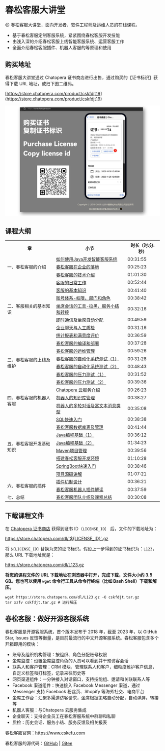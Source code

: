 # 春松客服大讲堂

😉 春松客服大讲堂，面向开发者、软件工程师及运维人员的在线课程。

* 基于春松客服定制客服系统，紧紧围绕春松客服开发技能
* 由浅入深的介绍春松客服上线智能客服系统、运营客服工作
* 全面介绍春松客服插件、机器人客服的等原理和使用

## 购买地址

春松客服大讲堂通过 Chatopera 证书商店进行出售，通过购买的【证书标识】获得下载 URL 地址，或扫下图二维码。

[https://store.chatopera.com/product/cskfdjt19](https://store.chatopera.com/product/cskfdjt19)

![](./assets/images/cskfdjt19_product_store_qr.jpg)


## 课程大纲

<table>
  <tr>
    <th>章</th>
    <th>小节</th>
    <th>时长（时:分:秒）</th>
  </tr>
  <tr>
    <td rowspan="3">一、春松客服的介绍</td>
    <td><a href="#">如何使用Java开发智能客服系统</a></td>
    <td>00:31:55</td>
  </tr>
  <tr>
    <td><a href="#">春松客服在企业的落地</a></td>
    <td>00:25:23</td>
  </tr>
  <tr>
    <td><a href="#">春松客服的技术介绍</a></td>
    <td>01:01:30</td>
  </tr>
  <tr>
    <td rowspan="7">二、客服相关的基本知识</td>
    <td><a href="#">客服的日常工作</a></td>
    <td>00:52:44</td>
  </tr>
  <tr>
    <td><a href="#">客服的基本知识</a></td>
    <td>00:41:40</td>
  </tr>
  <tr>
    <td><a href="#">账号体系-权限，部门和角色</a></td>
    <td>00:38:42</td>
  </tr>
  <tr>
    <td><a href="#">坐席会话的工具-拉黑，服务小结和转接</a></td>
    <td>00:32:16</td>
  </tr>
  <tr>
    <td><a href="#">即时通信及坐席自动分配</a></td>
    <td>00:49:59</td>
  </tr>
  <tr>
    <td><a href="#">企业聊天与人工质检</a></td>
    <td>00:31:16</td>
  </tr>
  <tr>
    <td><a href="#">统计报表和满意度评价</a></td>
    <td>00:36:59</td>
  </tr>
  <tr>
    <td rowspan="6">三、春松客服的上线及维护</td>
    <td><a href="#">春松客服的编译和部署</a></td>
    <td>00:37:28</td>
  </tr>
  <tr>
    <td><a href="#">春松客服的运维管理</a></td>
    <td>00:59:26</td>
  </tr>
  <tr>
    <td><a href="#">春松客服的自动化系统测试（1）</a></td>
    <td>00:31:28</td>
  </tr>
  <tr>
    <td><a href="#">春松客服的自动化系统测试（2）</a></td>
    <td>00:48:43</td>
  </tr>
  <tr>
    <td><a href="#">春松客服的压力测试（1）</a></td>
    <td>00:31:52</td>
  </tr>
  <tr>
    <td><a href="#">春松客服的压力测试（2）</a></td>
    <td>00:39:36</td>
  </tr>
  <tr>
    <td rowspan="3">四、春松客服的机器人客服</td>
    <td><a href="#">Chatopera 云服务介绍</a></td>
    <td>00:26:23</td>
  </tr>
  <tr>
    <td><a href="#">机器人的知识库管理</a></td>
    <td>00:38:27</td>
  </tr>
  <tr>
    <td><a href="#">机器人的多轮对话及富文本消息类型</a></td>
    <td>00:35:08</td>
  </tr>
  <tr>
    <td rowspan="8">五、春松客服开发基础知识</td>
    <td><a href="#">SQL快速入门</a></td>
    <td>00:38:38</td>
  </tr>
  <tr>
    <td><a href="#">春松客服数据库表及管理</a></td>
    <td>00:41:44</td>
  </tr>
  <tr>
    <td><a href="#">Java编程基础（1）</a></td>
    <td>00:36:12</td>
  </tr>
  <tr>
    <td><a href="#">Java编程基础（2）</a></td>
    <td>01:34:23</td>
  </tr>
  <tr>
    <td><a href="#">Maven项目管理</a></td>
    <td>00:39:56</td>
  </tr>
  <tr>
    <td><a href="#">搭建春松客服开发环境</a></td>
    <td>01:10:28</td>
  </tr>
  <tr>
    <td><a href="#">SpringBoot快速入门</a></td>
    <td>00:38:46</td>
  </tr>
  <tr>
    <td><a href="#">项目源码讲解</a></td>
    <td>01:07:21</td>
  </tr>
  <tr>
    <td rowspan="2">六、春松客服的插件</td>
    <td><a href="#">插件机制设计</a></td>
    <td>00:36:21</td>
  </tr>
  <tr>
    <td><a href="#">春松客服机器人插件解读</a></td>
    <td>00:37:59</td>
  </tr>
  <tr>
    <td>七、总结</td>
    <td><a href="#">春松客服团队介绍及课程总结</a></td>
    <td>00:30:08</td>
  </tr>
</table>

## 下载课程文件

在 [Chatopera 证书商店](https://store.chatopera.com/product/cskfdjt19) 获得到证书 ID（`LICENSE_ID`） 后，文件的下载地址为：

https://store.chatopera.com/dl/`${LICENSE_ID}`.gz


将 `${LICENSE_ID}` 替换为您的证书标识。假设上一步得到的证书标识为：`L123`，那么 URL 下载地址就是：

https://store.chatopera.com/dl/L123.gz


**将您的课程文件的 URL 下载地址在浏览器中打开，完成下载，文件大小约 3.5 GB。您也可以使用 `wget` 命令行工具从命令行终端（比如 Bash Shell）下载和解压。**

```
wget https://store.chatopera.com/dl/L123.gz -O cskfdjt.tar.gz
tar xzfv cskfdjt.tar.gz # 进行解压
```


## 春松客服：做好开源客服系统

春松客服是开源客服系统，首个版本发布于 2018 年，截至 2023 年，以 GitHub Star, Issues 反馈等衡量，是目前最流行的中文开源客服系统。春松客服包含多个开箱即用的模块：

* 账号及组织机构管理：按组织、角色分配账号权限
* 坐席监控：设置坐席监控角色的人员可以看到并干预访客会话
* 联系人和客户管理：CRM 模块，管理联系人和客户，细粒度维护客户信息，自定义标签和打标签，记录来往历史等
* 网页渠道组件：一分钟接入对话窗口，支持技能组、邀请和关联联系人等
* Facebook 渠道组件：快速接入 Facebook Messenger 渠道，通过 Messenger 支持 Facebook 粉丝页、Shopify 等海外社交、电商平台
* 坐席工作台：汇聚多渠道访客请求，坐席根据策略自动分配，自动弹屏，转接等
* 机器人客服：与Chatopera 云服务集成
* 企业聊天：支持企业员工在春松客服系统中群聊和私聊
* 质检：历史会话、服务小结、服务反馈及相关报表

春松客服官网：https://www.cskefu.com

春松客服的源代码：[GitHub](https://github.com/cskefu/cskefu) | [Gitee](https://gitee.com/cskefu/cskefu)

